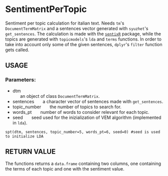 # SentimentPerTopic
Sentiment per topic calculation for italian text. Needs `tm`'s `DocumentTermMatrix` and a sentences vector generated with `syuzhet`'s `get_sentences`. The calculation is made with the [`sentixR`](https://github.com/valeriobasile/sentixR) package, while the topics are generated with `topicmodels`'s `lda` and `terms` functions. In order to take into account only some of the given sentences, `dplyr`'s `filter` function gets called.

## USAGE
### Parameters:
* dtm<br>
&nbsp;&nbsp;&nbsp;&nbsp;&nbsp;&nbsp;an object of class `DocumentTermMatrix`.
* sentences
&nbsp;&nbsp;&nbsp;&nbsp;&nbsp;&nbsp;a character vector of sentences made with `get_sentences`.
* topic_number
&nbsp;&nbsp;&nbsp;&nbsp;&nbsp;&nbsp;the number of topics to search for.
* words_pt
&nbsp;&nbsp;&nbsp;&nbsp;&nbsp;&nbsp;number of words to consider relevant for each topic.
* seed
&nbsp;&nbsp;&nbsp;&nbsp;&nbsp;&nbsp;seed used for the inizialization of VEM algorithm (implemented in `lda`).
```
spt(dtm, sentences, topic_number=5, words_pt=6, seed=0) #seed is used to initialize LDA 
```
## RETURN VALUE
The functions returns a `data.frame` containing two columns, one containing the terms of each topic and one with the sentiment value.
